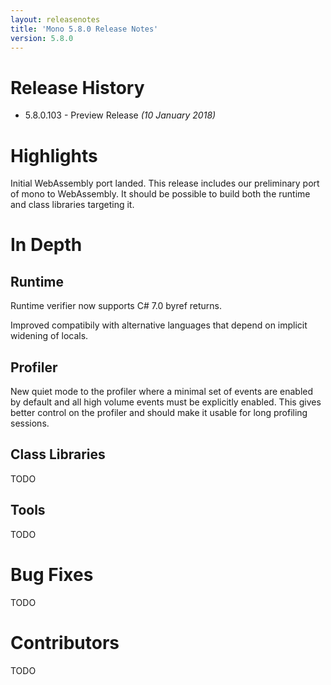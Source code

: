 ```yaml
---
layout: releasenotes
title: 'Mono 5.8.0 Release Notes'
version: 5.8.0
---
```


Release History
===============

* 5.8.0.103 - Preview Release _(10 January 2018)_

Highlights
==========

Initial WebAssembly port landed. This release includes our preliminary port of mono to WebAssembly. It should be possible to build both the runtime and class libraries targeting it.


In Depth
========

Runtime
-------

Runtime verifier now supports C# 7.0 byref returns.

Improved compatibily with alternative languages that depend on implicit widening of locals.

Profiler
--------

New quiet mode to the profiler where a minimal set of events are enabled by default and all high volume events must be explicitly enabled. This gives better control on the profiler and should make it usable for long profiling sessions.


Class Libraries
---------------

TODO

Tools
-----

TODO

Bug Fixes
=========

TODO

Contributors
============

TODO
